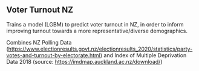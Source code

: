 ## Voter Turnout NZ
Trains a model (LGBM) to predict voter turnout in NZ, in order to inform improving turnout towards a more representative/diverse demographics.

Combines NZ Polling Data (<https://www.electionresults.govt.nz/electionresults_2020/statistics/party-votes-and-turnout-by-electorate.html>) and Index of Multiple Deprivation Data 2018 (source: https://imdmap.auckland.ac.nz/download/)